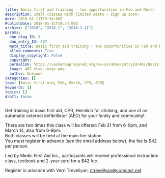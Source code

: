```yaml
---
title: Basic first aid training - two opportunities in Feb and March
description: Small classes with limited seats - sign up soon!
date: 2018-01-11T19:34:00Z
PublishDate: 2018-01-11T19:34:00Z
archive: ["2018", "2018-1", "2018-1-11"]
params:
  dnn_blog_ID: 5
  dnn_entry_ID: 407
  meta_title: Basic first aid training - two opportunities in Feb and March
  allow_comments: True
  display_copyright: False
  copyright:
  permalink: https://vashonbeprepared.org/en-us/Home/EntryId/407/Basic-first-aid-training-two-opportunities-in-Feb-and-March
  image: 407_blog-image.png
  author: Unknown
categories: []
tags: [basic first aid, Feb, March, CPR, AED]
keywords: []
topics: []
draft: False
---
```


Get training in basic first aid, CPR, Heimlich for choking, and use of an automatic external defibrillator (AED) for your family and community!

There are two times this class will be offered: Feb 21 from 6-9pm, and March 14, also from 6-9pm.  
Both classes will be held at the main fire station.  
You must register in advance (see the email address below); the fee is $42 per person.

Led by Medic First Aid Inc., participants will receive professional instruction class, textbook and 2-year card for a $42 fee.

Register in advance with Vern Trevellyan, ctrevellyan@comcast.net
